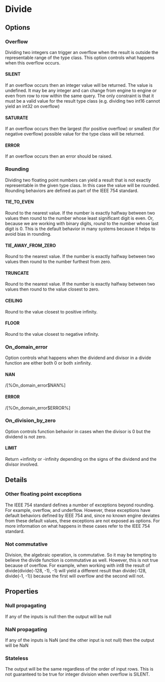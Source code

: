 # Divide

## Options

### Overflow

Dividing two integers can trigger an overflow when the result is outside the
representable range of the type class. This option controls what happens when
this overflow occurs.

#### SILENT

If an overflow occurs then an integer value will be returned. The value is
undefined. It may be any integer and can change from engine to engine or
even from row to row within the same query.  The only constraint is that it
must be a valid value for the result type class (e.g. dividing two int16
cannot yield an int32 on overflow)

#### SATURATE

If an overflow occurs then the largest (for positive overflow) or smallest
(for negative overflow) possible value for the type class will be returned.

#### ERROR

If an overflow occurs then an error should be raised.

### Rounding

Dividing two floating point numbers can yield a result that is not exactly
representable in the given type class. In this case the value will be rounded.
Rounding behaviors are defined as part of the IEEE 754 standard.

#### TIE_TO_EVEN

Round to the nearest value. If the number is exactly halfway between two
values then round to the number whose least significant digit is even. Or,
because we are working with binary digits, round to the number whose last digit
is 0. This is the default behavior in many systems because it helps to avoid
bias in rounding.

#### TIE_AWAY_FROM_ZERO

Round to the nearest value. If the number is exactly halfway between two values
then round to the number furthest from zero.

#### TRUNCATE

Round to the nearest value. If the number is exactly halfway between two values
then round to the value closest to zero.

#### CEILING

Round to the value closest to positive infinity.

#### FLOOR

Round to the value closest to negative infinity.

### On_domain_error

Option controls what happens when the dividend and divisor in a divide function
are either both 0 or both ±infinity.

#### NAN

/[%On_domain_error$NAN%]

#### ERROR

/[%On_domain_error$ERROR%]

### On_division_by_zero

Option controls function behavior in cases when the divisor is 0 but the dividend is not zero.

#### LIMIT

Return +infinity or -infinity depending on the signs of the dividend and the divisor involved.

## Details

### Other floating point exceptions

The IEEE 754 standard defines a number of exceptions beyond rounding. For
example, overflow, and underflow. However, these exceptions
have default behaviors defined by IEEE 754 and, since no known engine deviates
from these default values, these exceptions are not exposed as options. For more
information on what happens in these cases refer to the IEEE 754 standard.

### Not commutative

Division, the algebraic operation, is commutative.  So it may be tempting to
believe the divide function is commutative as well.  However, this is not true
because of overflow.  For example, when working with int8 the result of
divide(divide(-128, -1), -1) will yield a different result than
divide(-128, divide(-1, -1)) because the first will overflow and the second
will not.

## Properties

### Null propagating

If any of the inputs is null then the output will be null

### NaN propagating

If any of the inputs is NaN (and the other input is not null) then the output
will be NaN

### Stateless

The output will be the same regardless of the order of input rows. This is not
guaranteed to be true for integer division when overflow is SILENT.
